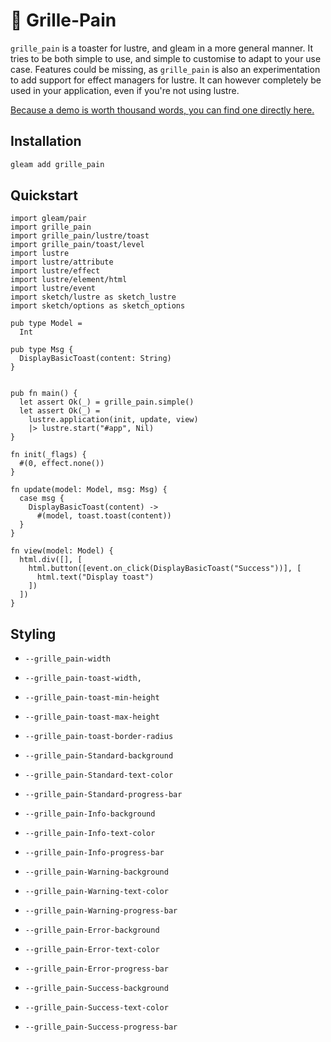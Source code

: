 # 🍞 Grille-Pain

`grille_pain` is a toaster for lustre, and gleam in a more general manner. It
tries to be both simple to use, and simple to customise to adapt to your use
case. Features could be missing, as `grille_pain` is also an experimentation to
add support for effect managers for lustre. It can however completely be used
in your application, even if you're not using lustre.

[Because a demo is worth thousand words, you can find one directly here.]()

## Installation

```sh
gleam add grille_pain
```

## Quickstart

```gleam
import gleam/pair
import grille_pain
import grille_pain/lustre/toast
import grille_pain/toast/level
import lustre
import lustre/attribute
import lustre/effect
import lustre/element/html
import lustre/event
import sketch/lustre as sketch_lustre
import sketch/options as sketch_options

pub type Model =
  Int

pub type Msg {
  DisplayBasicToast(content: String)
}


pub fn main() {
  let assert Ok(_) = grille_pain.simple()
  let assert Ok(_) =
    lustre.application(init, update, view)
    |> lustre.start("#app", Nil)
}

fn init(_flags) {
  #(0, effect.none())
}

fn update(model: Model, msg: Msg) {
  case msg {
    DisplayBasicToast(content) ->
      #(model, toast.toast(content))
  }
}

fn view(model: Model) {
  html.div([], [
    html.button([event.on_click(DisplayBasicToast("Success"))], [
      html.text("Display toast")
    ])
  ])
}
```

## Styling

- `--grille_pain-width`
- `--grille_pain-toast-width,`
- `--grille_pain-toast-min-height`
- `--grille_pain-toast-max-height`
- `--grille_pain-toast-border-radius`

- `--grille_pain-Standard-background`
- `--grille_pain-Standard-text-color`
- `--grille_pain-Standard-progress-bar`
- `--grille_pain-Info-background`
- `--grille_pain-Info-text-color`
- `--grille_pain-Info-progress-bar`
- `--grille_pain-Warning-background`
- `--grille_pain-Warning-text-color`
- `--grille_pain-Warning-progress-bar`
- `--grille_pain-Error-background`
- `--grille_pain-Error-text-color`
- `--grille_pain-Error-progress-bar`
- `--grille_pain-Success-background`
- `--grille_pain-Success-text-color`
- `--grille_pain-Success-progress-bar`
